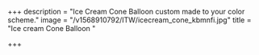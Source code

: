 +++
description = "Ice Cream Cone Balloon custom made to your color scheme."
image = "/v1568910792/ITW/icecream_cone_kbmnfi.jpg"
title = "Ice cream Cone Balloon "

+++

